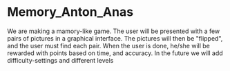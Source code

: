 # Memory_Anton_Anas
We are making a mamory-like game. The user will be presented with a few 
pairs of pictures in a graphical interface. The pictures will then be 
"flipped", and the user must find each pair. When the user is done, 
he/she will be rewarded with points based on time, and accuracy. In the 
future we will add difficulty-settings and different levels

